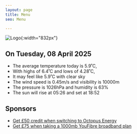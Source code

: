 ```yaml
---
layout: page
title: Menu
seo: Menu

---
```


![Logo](/images/logo.jpg){:width="832px"}

<!-- weather_marker starts -->
## On Tuesday, 08 April 2025

- The average temperature today is 5.9˚C,
- With highs of 6.4˚C and lows of 4.28˚C,
- It may feel like 5.9˚C with clear sky
- The wind speed is 0.45m/s and visibility is 10000m
- The pressure is 1026hPa and humidity is 63%
- The sun will rise at 05:26 and set at 18:52

<!-- weather_marker ends -->

## Sponsors

- [Get £50 credit when switching to Octopus Energy](https://bit.ly/3oD1nnS)
- [Get £75 when taking a 1000mb YouFibre broadband plan](https://aklam.io/91zWhU?)



